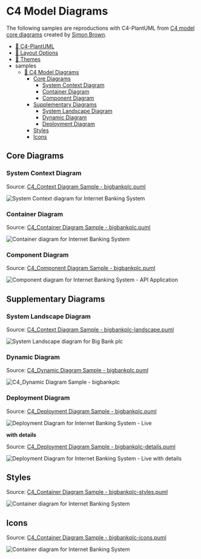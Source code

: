 # C4 Model Diagrams

The following samples are reproductions with C4-PlantUML from [C4 model core diagrams](https://c4model.com/#coreDiagrams) created by [Simon Brown](https://simonbrown.je/).

- [📄 C4-PlantUML](../README.md#c4-plantuml)
- [📄 Layout Options](../LayoutOptions.md#layout-options)
- [📄 Themes](../Themes.md#themes)
- samples
  - [📄 C4 Model Diagrams](#c4-model-diagrams)
    - [Core Diagrams](#core-diagrams)
      - [System Context Diagram](#system-context-diagram)
      - [Container Diagram](#container-diagram)
      - [Component Diagram](#component-diagram)
    - [Supplementary Diagrams](#supplementary-diagrams)
      - [System Landscape Diagram](#system-landscape-diagram)
      - [Dynamic Diagram](#dynamic-diagram)
      - [Deployment Diagram](#deployment-diagram)
    - [Styles](#styles)
    - [Icons](#icons)

## Core Diagrams

### System Context Diagram

Source: [C4_Context Diagram Sample - bigbankplc.puml](C4_Context%20Diagram%20Sample%20-%20bigbankplc.puml)

![System Context diagram for Internet Banking System](https://www.plantuml.com/plantuml/png/VLB1Zjem5BpdArwvb9KWgQggXvvsbqRjIh151LJr53dcaLWuTcI_BF3tVGv95hgqj_XvPjxCEFUUXAEcqj4xPQHkjWWbKUs_98aJXxXGL3Pvuz59QmWDnT9MIQs52PoffwrMUJBxD5s6qMOnJru-nf_Z3ppAPe5nfBWEwk-XCKojM0AeHDXPhUr1cGAqCWZ2RE7gMZdFNnPuDMWhXTOdrXWy_YqVpHz-_zYiirzFw-_PFFsMFdyTtqKHAT88gvCdhA0Zm5Q9mecABJXuuf4pIF0ep3wuEMEZQ8dEMpEMZITRePl0w3mHUe3EkhiHNpv0ZmIxQnFaZ9h0WVk3kcU66GWfRMF8nwExwBnjd9yLCzyUMUuVjjfDeJS_hFEXf1U51r260rM2b3KWSjkqHIftlNJIDbs9FK8jJg7kraTd94kFDAw4qgzEqcauWn_shpcRQkrne8MIpdgx8qYFiXIcGC1Bmcl6Njhik7fadKN_VIFZYgn33_peVPkI1z3LT2FfqCRa8YavORoG0SOd9Dac_OdwubNVDB_nw1d6gEnHoFq5zBgN5PgjxyA6D-WupwYAChVkpPF-XzqcNgoNPubRpA6qpjqzq_cl_mC= "System Context diagram for Internet Banking System")

### Container Diagram

Source: [C4_Container Diagram Sample - bigbankplc.puml](C4_Container%20Diagram%20Sample%20-%20bigbankplc.puml)

![Container diagram for Internet Banking System](https://www.plantuml.com/plantuml/png/dLLDZzCm4BttLmpbG5TAMq280oUwRSKkRBjXqsNX54qSjxLmxCXssgqG_vrnce-cYq3Ga_tYUVCyyyPzRnqQLsIozqme9ekKmzQvtBuRZmtkHnlXjaLIM6wOLeuhDs8w6-SIbOyPMfTAaOodRuQXX-uND-FTwz7RqKk2uYb5e53SZ7BF_m8AHS4PaO3RSbXhAVLUg0r8EWIeKkXy5iRIIWCb1waPIdaWZaRbqmJqzMRoxVP-5QzkmtXs-x0SNBJO98gZJ_FLz8h02dguNbt5D_CFy-MCm9uJJX9lJGgfm8t1Z8GQkARB6yKTNABwxZL71-jurkk5t5Yj1gomJcVS131jLlq9r33eTNcfXA83s5DH8Iy3KPOO86EwKCxsISUHEhua84Lp6B1Nn7Kke7y1Ftf0lqRlOC-J6FES3Z_m12PvBWL39xJg4_GHTnX0b1ilVl5bwh4Pbs97Caffv0Cd65HjBjlXuIPlKbyyd938RcQR4tS_ei-I3qFSS9-zpXen8t8Nm4Hj2ed6mw7HEv5o2zJKtsTParUyT9J27RmBwafQs0dqCS80NHWIe_VapYUICfq8oQjwBCfDBMhwF82lc26LeYk6Z9W9nrEmHM99JDMq_nDt500ftmd6p-NDaa6A3XEqtFUXMderqUSRwEoTDgJDJo0OlX7McRAd81JvCYlN0MpHRaat5cGiPdXA7HGeRU1znQsb-TdGXZisUbAe1DbthbAgbF2M3Qz_xvoPfcEcZUjKxYyLyaKXOahzit7t_D4DU8P2nhO4Y6u-ND2-cYpFlwBYYvAQncGXcD5MhntC7zaM5Pdi64cq9voLWfQLEDMQnfYVZUv9SRqBgrup0ffRd9GOCD65QniTD1CR07L4MIplsnQvTyVboQlGpkQzvTRdlbgjmeWETiyT9-dFPphMBeyUqyLBBZRRH9-y14UwUiuhfXBijhrEYFQWM00Vezlb-3JvQSf_YemlwNGhh3Lzb-MEOsfXRNHMFZnxGsD8pvBsp1Nnx79QtzDpdjJZp4OHqLhWGu-M7AsGCyTrDNJZ2kiVsIPzj5Y55L5pcKxu4z_LXV7nuwewN-d_iIxEUmhr_rg_00== "Container diagram for Internet Banking System")

### Component Diagram

Source: [C4_Component Diagram Sample - bigbankplc.puml](C4_Component%20Diagram%20Sample%20-%20bigbankplc.puml)

![Component diagram for Internet Banking System - API Application](https://www.plantuml.com/plantuml/png/fLN9Rjim4BthAwO-j3RWs4LHzD1JlAHDWYn6x7Gv6IEAbjbo4KZAhb7qtpkaR4bsWY90Smb5lfbvy-QHFdSUhI-LJ5u9pMIPSLXxNxYFmw75xI0NVbscfUEM6UsvzWDcrB2Gg4FCcVEP5Ebmylvi5hOURs-6ctU33uEtjBMS65KO7MAAaFyDb9g25Ms0NtDO6IdDLkWSfD0SK6TmT2oievK1AWxIC9HoHpbgbayB93UZx_UFY-NNgyNbykRYyyNTjDjB4Y-y9FW12vd0tAAY-XQkg2UhkOSnwf-1odpdF5Tm1gFP5OoAGWg6NXYT91Fg7ucexRe2-z2P4vpopZ3dRM27ZdxW1Xspel2nAzHvAT66avar6v5n1zHDx58S2AHx0YiIAUH1AVmkjCzAvutYri56O8WH5hOyXTIQBOrbqEcrgAd0xDQaGaPIeUGtL6Y5FgvEaYlXUGQkJ1rLD_u_sAYgtlvVnZU2yIDQqxIRfLH_YXvJT3nmUU0Igynms8OvMtE5uNJkZIMUmNTWUIwSjn5D36biAgxxi4QtfXwm91xQxmS0pF8iVA9qVK36k7Fadvm-k6U1LpNZvSKltrMf2u8HonLPWf_OeCKapCkieaYCDcg1Mdm0KrFwHg5Ot9JQquheQuTHoeP78z1oJBWCxQwBXQ2Y9-RhzE1t0lHNcxZhHAwZ2NDD9eQGoT9zuj5bjrycyC3fzXnlZy9zgqHrOPOX1pKGbiyEtrKYz4vADrrrHlibp4j5BjkzZ4TjmyPCMtfco9LkdwPIcgmLgDGoFc7YE2ij6JC8iLysft5uXGsDZ3aU-__OrZPOaNmK9T5vDTO-i3LM7mKwjpKsQoPtJ8DCj4A66V-7bU1JH3n3QWHLC916rI1KdUDu4j4peJJTdRq1MWeyEdvGA9mtKshJEm4ruV5-Fd3Cu3LiQOkJ6e7TzNGyQGMqSbLN9oOChmoz_9UBnMnEu3z94fE7PtBlqmFiUdv_L-DgKCjHpm8ZKhqWctf1idEkC_gr-0i= "Component diagram for Internet Banking System - API Application")

## Supplementary Diagrams

### System Landscape Diagram

Source: [C4_Context Diagram Sample - bigbankplc-landscape.puml](C4_Context%20Diagram%20Sample%20-%20bigbankplc-landscape.puml)

![System Landscape diagram for Big Bank plc](https://www.plantuml.com/plantuml/png/TLHDRzim3BtxLt2vD0NIf1Y67NPgFeorMD8KSO9Y9qEMvKI8B7cIt3GOzjz7-Ijsw-GKaO_a8_de1sE9jdagl2zSKf7730xMPkR7PAB9QRpdzf17kM6QAccPj6EgqaacY7GnTyR6WaUJ-RUx5sVQhPQJjw_Zx-DxD8Lp5_5knvdBVWEvnD0KKu0zC4YK4Eh4vHu4bmo8ZA7ZvjhWFmLO6eIYH8WpvcWuVapltIodlzUxRRXTluIBzUlpyBOnJOCm-ELlvuzegqolJzl7SEd_z9yNQFGiju91S3QMfR14BeQIZ47CoLwJ5BbgcF4zp8WyGYQevxqmRPGSqjnObJ8zWa5f8Q80kRRcbM-0pYdKI519qL-4g16SSBgGrP7E1eHIbKjhnWFavME7EjFSi726rfZeyv3UOy8scy4j_FK0VoN_OLGI24tnHF2JooAPRQYLm8AOMu9fs1atyJVEJi0bDfqIovK44gcys0hNNOwZOcqfEJB8oDdjhgHz8HFwxtP8h6CntQwkLNHZY55jG8avk0mV4gI4Yqix_frxWscQsE8yUT4Z3d75gLP69HRyTteWSi-0jGFw2A9R9hXeXibMzV-UQGLMQMO0jLYlaQ81ge7tpApfSjIQcTL46a8T35_CqePIgQ62KXqPukMzSUgOrOA2e3H1O4cI3DgU2Wp6UOgnSjd8hHvigqf4w35KIL8McE4BriNhadiQfrnoWwJBld3X9iyofUtrAlyyRyD4-Cpu_X0ftJgJJzhS6MOmmi4tBLmfcTTA5wOG1duACBG2EwujV5SX0SCBhjRk1ERc-x52pu2dvcZWJyvCiHeNvyJ51CiEIh8woUBJWLqltg6yAG-XBRPEzprf-u2B7crSWUww2-v1UKjonem5iMxzhgykULiOTzsBl3WVi7Vy6ly7 "System Landscape diagram for Big Bank plc")

### Dynamic Diagram

Source: [C4_Dynamic Diagram Sample - bigbankplc.puml](C4_Dynamic%20Diagram%20Sample%20-%20bigbankplc.puml)

![C4_Dynamic Diagram Sample - bigbankplc](https://www.plantuml.com/plantuml/png/NPFVRzem4CVV-IjkF8M9XgshzZ1fMY5KAnDjKKCtxGbTd2EnvjYHxO3GjFzzPmEZsTlvnzttSz-pRvr7wxj63Tv8BLHN4jJUj-xJP69ndrRIrrtHERB2Q4_Qfy8qarQX3ZbNpfTA5fFivceLjbuUbfFTTVenVSTRc_b1OoD5seRgW-NqvzFBUlDZiRxVBE--tZtEaz5Wa75Lb9hil4Z4pHY6S_HOeACXny-aq4kZKS5v6t9HKuFXDFV6aeF01fOgwRoDjq7ghR5DZCTGewkf1EnypVHI7Ay8IsLOed9ZG278EL2cuWLvaGv75wv4l0zQKbUAhbPO4KpRLftg18nlkCDSMDbwG5t2L5UTGXjELjRiPCc8g1IOBJ01BDX4gyb3WVeN5uLjfyMnH-aFu0s8pddJa7MmanXof8Kz5L1Oi-TMUt2RcUbqYVQG5AmtNIrwS2FuFG38JDCQpSqcuaFeX4HdWzI__UXbQmFCZ53toFjqSHvi9bCwMUcG8TbYKQEkmg95v_R6bXSRU_BNqSXAimaGMh16ARAlv1--PwpX_7-dKwMuzJXeTzPcuH3sB9sTBCqFpbCJvFyC67dp76TubE-AHdhtUlvS9eunVtgStA_NgvppE2lYHiSo7fy3wQQN9qHbCeBWyBa-tuklrv4YuU4jRArfJiJxcYp5cBy3mMVu4lNciuppRqcN_3t-0W== "C4_Dynamic Diagram Sample - bigbankplc")

### Deployment Diagram

Source: [C4_Deployment Diagram Sample - bigbankplc.puml](C4_Deployment%20Diagram%20Sample%20-%20bigbankplc.puml)

![Deployment Diagram for Internet Banking System - Live](https://www.plantuml.com/plantuml/png/pLPjJoCt4FxEhvYcbGvGI22b5QfqqeM47Y128ZQKLgeKpThEniMxNjdU0AtkltTcDxdDsxNG-z94Mgrd_SpBCpCUV_01NIXIimVmZSw4AQI2MGYv_wdTTlZKIdIO5N7XbHCs2oeBBM7JTcumOzIH3zBekDqxFHgnw7vmqvvtMZ-sZaaqwQlSs9UKGJcRU0T5HcWMG9Wfc5fZx9FE4Z0wKu2PXBNFsdbwiq3MmLY1nhoGZizkxh2mrvNomYWMZ37PRqm94wDuR3JXkpZfMMFT-yQtufZ_ZGFUVQVCriwWdiF6NfAoZqlfwVTd_VuFf87y8Rz4OJ0e2KObYeBGdbsMi8yYw7dvHMTWaA9X9GS4kkd-DhmVJnwknfUJcukF5xVzVL8MT30Awg2Whp5nc19J3gw8VfUf0EUOFJ9fqOiFAeKZkD5pjRTNmoQtLghzt8WcDCvrKWA0besDDKWC24AnuiR1NrG209jQP4QWM2SnOOumruU7Xx-7vpDMTHyNL0HmGja-XPjnj5InImtcA6QAGDto1SOs5HWQcm8uQpslgk5VZ-eEYJP7IZG3HbVGpNEZQR-s6UkunZcMvHFbZfaP_D9ZySZPkPRARrCtfK9aC1eTNc2k2GtNqV2sVJaUZo8W4orAxjA3JtlrSpEm1JKoFZvP8OgNRwN8EXI6AHgMBvJNaTCfkfT6BJlfY2_Iqu_tPKnR-vJK6BrY65KtLd72KWmHqPqYVus2TQgiLGTE9Te7L-wcQgM2Iylt9ipGpwY2iQ2UpCA2TH1EILwYyKr08PJtrAC9BLGGRoUliqvUPoTvt9gO-FTrinx0l_7PMIKqKdI8oMrA_rdnDikT_mlDEnn_7V7nAk5FAgxQ-lI_jNNdA_kQx1FWGSMlxEk-CdJYELzE2HfWn1OifbEvcyLRBU_fGUdECQ59KvlPLQgVjW_JrBABlS87cohtpWC9DAcJQgw5gkBDQNqrZ83EwcucdTLo6N8TQWMZxOCAJoW6_uhKw3fRExIGXaMgUNZu8lOKYPtkZcpzCADvAHPk-l9a8unsw_voq3k2fE6RhqV9aeAd0tkiwGhWxJJ0WywaVVBiK1LrYc8OVMc2n8xsAhV8y7crOeKVhUMCz6QEh3LXOF_KnY3yh9sQskVcGdU4KwA6IHreuIe7BcIYLikfvjVdo1rNvNh4kTvHKf5mEgzAfPibDBlTEl76V1tNLC-mY7fPNcLHqJ7nkG2gMJR0HpB84urlDrJGbZtvmzkicaI4Pb0PrLiGa_kggIewwdwnPLIYJl2AgmjRfPboaDmfb1wcb9sIgYT7nRWqUDq_xwq3Egz1x3glsDsxSdGjbLG98sHvFo4uNOsYo-53VLFwGDSikk_z3G== "Deployment Diagram for Internet Banking System - Live")

**with details**

Source: [C4_Deployment Diagram Sample - bigbankplc-details.puml](C4_Deployment%20Diagram%20Sample%20-%20bigbankplc-details.puml)

![Deployment Diagram for Internet Banking System - Live with details](https://www.plantuml.com/plantuml/png/vLTjR-964FxEhvZIIaSY0WbDggZIIKU09aGG42QNgrG9hUt5RBFsMhjh4bhTV-_CsfnvIoxNIbMb9XAoP-TzdfaTVp2MQPl5iWBmdKW2cOKS5jQcvkTcKxEdHYJi8lCpmtMW4iiJsmXKt4mbIqZgnDXG2h_PEJyP4-b-E6WkMusV6gT8cdLvAjKg9g6KJBo3B45f8e1TS9WhATMJI2AG8k70aX2sZeKs-AG0hODK0PDoXJg-k7d0GgKTXZt9YJ1bKQqwHncV1O_LElpWHnqbbNvV_JuufV_g4N5FkDpZjFpPxl0YbNnSKyz_lEnsBr13vG7pep8xrYhbsgvkE0kvhk71Eq27WqmooqEGFE8OdJ0KImWr5bYnT2SY0SamJD9-X4A3zg-Z--dieJ-zcGrwrxsxBYcpmaeEPRJG5IpIBCOKQkXZNNJ2BLonv96owQsCvJ6Sm40iUQLIYitkLCXhgGpgKAKp3Ajw9I8d24ZUVOUGMGO19mFLepyH8m2OitMmjUe0gsA5IaXme99G9QwA4ym2EeBv8OaT-xD1BKoGtnUHZtPEM2gEZuz_iy-NfENUpn1PS8OGEeV1r2DQ6vwu3mZ19TUWkH6ad397ADaucZCTru450JUKvQLWyCi5NFMlJ_fZr3KqZNKGUu7SiYM3ZroR8fZBmlSzna_nCvrVdBM6BxCOOZaxRPrlykodWQKiM70Aq3t0LCMOpkek0IuRpcOx0JIHW56P3ZWubtkzZGHiXKT_7MnPXi3IQ4gGXd4VscagHLarfuLgvgMQiZhys24oHhCK8JVxu9fZ3vCmayAkN8uPt7gZk-RDT3hs04qqDeB-N2b_luAS5z5I02NqJyysO4ElBm5cYhd3S6AcLmx2FiC9SY17-xQKPe6aaepS0_RGEDTJBMbdhM37I1tRTybVDRLLZgvV2trKqIq4I1qE8fRd5TPay104CQDJpoe4FaqFwe186AiTDtO1Ze3OFTTXmSm2WSyoR8p45bM6GFEGNfaqw-x0SHhX2xV1DnVhzTwUR5IhjLsjrclLCXolb_1WlMWWiyYyBqVq4RnSmabHmjPc3RsrzlqgjalJTS3BC0dzFH_g-TIcMJjdGYgQDMccKsMm92gHgwyvkL_yrd-b-WSS_plD-uQnZz3mDo61SokV--V_hxa_AUP-wryP_CY46XwGzMs3lyjfb6dZSepzW3Y2OlDpt4JUknCC_c1BfIp2BQuqSsYsVDxVHs95BdOoOrNCzJi3I12eBkHB4V0yAoc-zqSUO0ksar0h4Qv3BaFDnP1zcCkZ50b_OZYYHR9rgp4SsB6W_Sjali58rFnmPDkt7UwYGU6cSJ136Q6t_QMW3mI9Yssw7ILHCbgio6E1wxLHSmiF0jlfoP13UTGn2qRUEjXThRv6NXfGhi9N-Hifl5QAAj9PQBHMXw7wGqY9RI4qdwldUg7ROzWwWf8w587E7UY54T-4KvbVapAQHNcjnrJh0v3o0YtI72hj9CBrLsydNif_bci2VH7r6buEL3X0lm0WNtQ6x14Dqif3Nmu8Q4MU_6vKagygA4r2BgflaPZTvqsLfwFi5-MY2ie2RxXQs79ctCrFezB07AlZKlMa4OnhWxVTgywsGEij4eScERaxSRl6MabUC9HqgpsAuzU5TpDwA3ysFk2N2drB_GK= "Deployment Diagram for Internet Banking System - Live with details")

## Styles

Source: [C4_Container Diagram Sample - bigbankplc-styles.puml](C4_Container%20Diagram%20Sample%20-%20bigbankplc-styles.puml)

![Container diagram for Internet Banking System](https://www.plantuml.com/plantuml/png/hLPTh-8s47tFhvYo-m1IWBRRtOTAICk5j7jNV6G9jzk7IiXnJB3MiIFRWOkg_lUEyqcusrPgomEA9vvpJiPd9dblBD6so8Jt3PTK50c3axMv-N4wrUGoIRaz5N5XcAPAMYRjXAficWiYNSxOs4JmUBhuOHowqDDwDJr_Ftat-HP3XmLc42wPdkGEtui-R3yVmc0NRJU7xTD-zRW9XYDldYI1O1b2xqaw7CI4Vc4oQNC7Fhm-ucAXXDApry4gM0UR_U6dBVujjglj3k_7QNLtyEhDcxVB-LkNOquaPxE0foSRyOGbaLiFHtX7i1G9zkpPpXese0tTRvAv530kPr2gsp5HAYFcAgc3jfXQovdlTlXCZGw127zv8x9NmMPBOauiMU5wEEgXE_3f_qEXhEqeFCkjOD3M4n9EKaqoE2eDZtYaMZ8B3qH-uJA5w6eiopmlPDeeEQI5iIfZseT5UpMOGnC6TGHxOX1ZjWyNj0haPI8HPGm8fQgGrc0XlGhwy821XEZha7w7MFS21YFutGFyjNg75nOVI9xZviyiXdcU2qw9vKfYdGOVoPdu4ENQYL__id2n9HFyZ39AQUXkoodKvWM2P-t2BM_SF7WuHv5zPfCZzY32suADGv8onzwmHbJptFembsaXYBFf8DJgZBOnG8JuEiknaDH99uBRArZLLjB0cHENmpNW0qEirGLxxeMaJCLSiBeUwtBHY5gyyk5NaX4iHLyC29vnT0IO8ZOefZwqVoUk4W09EtFAxkKjus52B8c9OUuSwakd9lgqWjxQAetQt5m1pL9kh2xF5BX4NsRbjG-dibc056Wigbc29yY9CBxp5JC6X4fnmIoTl2XKtTXOAUui6pv-tJbBXTiqt4wRhdB_K25N50GksvMaPlPoT8syFrhV1yzso3B2nS6K0IGAncjSrptdcFTuBBmanGPQSwgLKKSBmJCz4Odsgp8HzWQprjQX8gOyOeEpkwQ-ARlpP-q2Ye7s-MwA3oHMXUqiuBUzx0EUbJIah4HNVWy7sSsywBhsoJ3Zk3_izs646_lxgXxx-pqzqvTRAxh3nitgMDtCY0gkcG0rKXdi6w8XB0Uk3n_nbJIjoDlJh6PnXN2huBy07HumkPFTDKiVTCT8Ok2eLLOEh8l6ziLnfXnHpRDyM3HLS9WtrRepMOIm1jZOHKkCJiYT7_iQ-dc5SSEvfO_M-x06QX-cb_x2bKsTkjSSJYlyMhYhrSrRS5H_CAo2duFD4ZyKtYEw-uxu4m== "Container diagram for Internet Banking System")

## Icons

Source: [C4_Container Diagram Sample - bigbankplc-icons.puml](C4_Container%20Diagram%20Sample%20-%20bigbankplc-icons.puml)

![Container diagram for Internet Banking System](https://www.plantuml.com/plantuml/png/hLR9SkCs4BthAphA8PegIin-o6baIOaziPOCwV7an6gIa8GC2300A8qgbNzF0-8YodOcISKdej7Bm-lNBRys5hMj2Z7uZCjCL3c3lRMb-I4CDHudEsxtLLePfZCbBPDsagaYB0LA5pCsDXSy3MVVZZVEzB2y3mzVJxwVV4ccP4OHo2NJazBdpzcMJZ1VlBkRhLVHFwXZgn9p_KrNZzFjU4iUOrDgRfa92pIMwJ1d1tTdsYe_hbVnz74HhPUB_xMGj-6H6LMmyNU3Bw2IbA2WH63t3BPA27NaSWV2eK2PG--QQqDV2WW029MX42VAqLB_36lDLKDRY79N2NpnEbTMCllIxMzum9Vk2lExI8YOmvFQ5sI6dtHWyi24AjdPXLvtF_rr_H0dyNgJpDUFgz6hpZQDakZdHJox9MDjUhoBRvFxnK-BrPoC0ykj85uQKY3dkDDO4D4QxgY1cXuBDoW_ECwZ4_Me60msJ1ibHrbbBBL91p1hluPJQCoWjhufAKK7S2HXGEa3KNWRO9QfIbep91pdrCaD6NBKfr7s5UMw1Z1y1NyCWFvQlACZInCiIt9-P2bCorBm32rNSaYcDzID029I685Vlfivsvm9JWGR3us6q_8CQgbwEJbpMpTj7hwPkbZNNGBRHs1AgZ6Co4smyGPtpA5egaUPvgKDO7eMbJDlj3hmd1aWSJvVRKkQTqz0mUt9gRbXrC21eulX6kZXa6fr9BsuhBLgdw0hLCe5gobQ-aE3R_Pv0E-nG6AdZujcgw2PpC5KgI5STH__6yup0F0BXBawvm6w1ZfFHpbQJD4mrwJwq_b7lzn3xsoL9fHknO1cEswizWq7BacqXVyEO8zcJo_0YbINQPPJUpaA4pZHCMDeEUpem6msSJcBKpURJoXCCVl0P4uSSgVlpTtpCfihSjDTN8_JJt3dwAB4BgG5yMSx58kFTiGAv8JG6yXhCLxIkHv85nPJWxWlGjErv9bMHcqjB3vcUv86ARtrRFO7bRZ8N-FgAb1-kQLDmAwc_w85Ji2rDZ8oj6-xQ0HWgYhR2IDeXpu0wfiqw5beMa6Bu2qJ5ukb6-y7muohVHl7cuWS-txd8VnxdzueUDTpkMJ5-6wVgejbSaxNh8ewapVsnT0KH7EIMG1lelKgl2n-MV9VHIOtvDq1wqQZd-Kjmzp0Lgl2xwwZ_ocbIVH2EYUUtyoQTxgS5tnSIIgYj0ROs5bzZWx8bVhw6FfnbN5xkYqVBUDDdQXzJ2_yYUuQObnyMBFpdlxlQSXvJQ7qm_SN "Container diagram for Internet Banking System")
